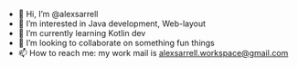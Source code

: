 - 👋 Hi, I’m @alexsarrell
- 👀 I’m interested in Java development, Web-layout 
- 🌱 I’m currently learning Kotlin dev
- 💞️ I’m looking to collaborate on something fun things
- 📫 How to reach me: my work mail is alexsarrell.workspace@gmail.com

<!---
alexsarrell/alexsarrell is a ✨ special ✨ repository because its `README.md` (this file) appears on your GitHub profile.
You can click the Preview link to take a look at your changes.
--->
